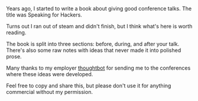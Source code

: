 Years ago, I started to write a book about giving good conference talks. The
title was Speaking for Hackers. 

Turns out I ran out of steam and didn't finish, but I think what's here is
worth reading.

The book is split into three sections: before, during, and after your talk.
There's also some raw notes with ideas that never made it into polished prose.

Many thanks to my employer [thoughtbot](https://thoughtbot.com) for sending me
to the conferences where these ideas were developed.

Feel free to copy and share this, but please don't use it for anything
commercial without my permission.
